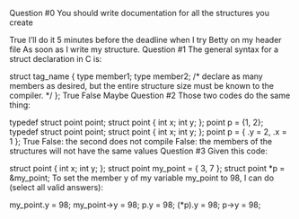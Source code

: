 Question #0
You should write documentation for all the structures you create

 True
 I’ll do it 5 minutes before the deadline when I try Betty on my header file
 As soon as I write my structure.
Question #1
The general syntax for a struct declaration in C is:

struct tag_name {
   type member1;
   type member2;
   /* declare as many members as desired, but the entire structure size must be known to the compiler. */
};
 True
 False
 Maybe
Question #2
Those two codes do the same thing:

typedef struct point point;
struct point {
   int    x;
   int    y;
};
point p = {1, 2};
typedef struct point point;
struct point {
   int    x;
   int    y;
};
point p = { .y = 2, .x = 1 };
 True
 False: the second does not compile
 False: the members of the structures will not have the same values
Question #3
Given this code:

struct point {
   int x;
   int y;
};
struct point my_point = { 3, 7 };
struct point *p = &my_point;
To set the member y of my variable my_point to 98, I can do (select all valid answers):

 my_point.y = 98;
 my_point->y = 98;
 p.y = 98;
 (*p).y = 98;
 p->y = 98;

